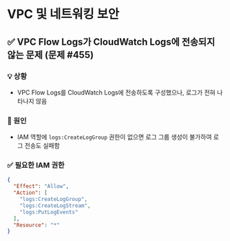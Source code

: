 # VPC 및 네트워킹 보안

## ✅ VPC Flow Logs가 CloudWatch Logs에 전송되지 않는 문제 (문제 #455)

### 💡 상황
- VPC Flow Logs를 CloudWatch Logs에 전송하도록 구성했으나, 로그가 전혀 나타나지 않음

### 🧠 원인
- IAM 역할에 `logs:CreateLogGroup` 권한이 없으면 로그 그룹 생성이 불가하여 로그 전송도 실패함

### ✅ 필요한 IAM 권한
```json
{
  "Effect": "Allow",
  "Action": [
    "logs:CreateLogGroup",
    "logs:CreateLogStream",
    "logs:PutLogEvents"
  ],
  "Resource": "*"
}




